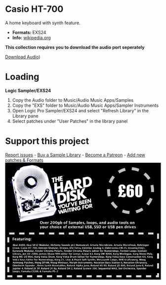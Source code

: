 # Casio HT-700 

A home keyboard with synth feature. 

-   **Formats:** EXS24
-    **Info:** [wikipedia.org](https://en.wikipedia.org/wiki/Casio_SD_Synthesizers/)



**This collection requires you to download the audio port seperately**

[Download Audio](https://www.dropbox.com/sh/20xw7luvwx69qx8/AAD2wjeDgoLfLh1sHXGxSiWza?dl=0))

# Loading

**Logic Sampler/EXS24**

1. Copy the Audio folder to Music/Audio Music Apps/Samples
2. Copy the "EXS" folder to Music/Audio Music Apps/Sampler Instruments
3. Open Logic Pro Sampler/EXS24 and select "Refresh Library" in the Library pane
4. Select patches under "User Patches" in the library panel 

# Support this project

[Report issues](/issues) - [Buy a Sample Library](https://gumroad.com/modularsamples) - [Become a Patreon](https://www.patreon.com/modularsamples) - [Add new patches & Formats](/pulls)
[
![Sample library disks](https://github.com/publicsamples/Public-Samples/raw/master/images/drives2.jpg?raw=true)
](https://gum.co/modularsamples-drives)
